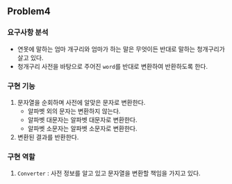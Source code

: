 ## Problem4

### 요구사항 분석

- 연못에 말하는 엄마 개구리와 엄마가 하는 말은 무엇이든 반대로 말하는 청개구리가 살고 있다.
- 청개구리 사전을 바탕으로 주어진 `word`를 반대로 변환하여 반환하도록 한다.

### 구현 기능

1. 문자열을 순회하며 사전에 알맞은 문자로 변환한다.
   - 알파벳 외의 문자는 변환하지 않는다.
   - 알파벳 대문자는 알파벳 대문자로 변환한다.
   - 알파벳 소문자는 알파벳 소문자로 변환한다.
2. 변환된 결과를 반환한다.

### 구현 역할

1. `Converter` : 사전 정보를 알고 있고 문자열을 변환할 책임을 가지고 있다.